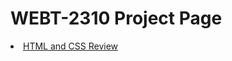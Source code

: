 <h1>WEBT-2310 Project Page</h1>

<li><a href="WEBT-2310/index.html" target="_blank">HTML and CSS Review</a></li>









